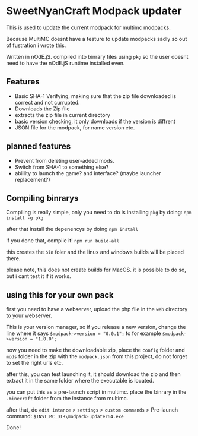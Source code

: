# SweetNyanCraft Modpack updater

This is used to update the current modpack for multimc modpacks.

Because MultiMC doesnt have a feature to update modpacks sadly so out of fustration i wrote this.

Written in nOdE.jS. compiled into binrary files using `pkg` so the user doesnt need to have the nOdE.jS runtime installed even.


## Features

* Basic SHA-1 Verifying, making sure that the zip file downloaded is correct and not currupted.
* Downloads the Zip file
* extracts the zip file in current directory
* basic version checking, it only downloads if the version is diffrent
* JSON file for the modpack, for name version etc.


## planned features
* Prevent from deleting user-added mods.
* Switch from SHA-1 to something else?
* abillity to launch the game? and interface? (maybe launcher replacement?)




## Compiling binrarys

Compiling is really simple, only you need to do is installing `pkg` by doing: `npm install -g pkg`

after that install the depenencys by doing `npm install`

if you done that, compile it! `npm run build-all`

this creates the `bin` foler and the linux and windows builds will be placed there.

please note, this does not create builds for MacOS. it is possible to do so, but i cant test it if it works.



## using this for your own pack

first you need to have a webserver, upload the php file in the `web` directory to your webserver.

This is your version manager, so if you release a new version, change the line where it says `$modpack->version = "0.0.1";` to for example `$modpack->version = "1.0.0";`

now you need to make the downloadable zip, place the `config` folder and `mods` folder in the zip with the `modpack.json` from this project, do not forget to set the right urls etc.

after this, you can test launching it, it should download the zip and then extract it in the same folder where the executable is located.

you can put this as a pre-launch script in multimc. place the binrary in the `.minecraft` folder from the instance from multimc.

after that, do `edit intance` > `settings` > `custom commands` > Pre-launch command: `$INST_MC_DIR\modpack-updater64.exe`

Done!